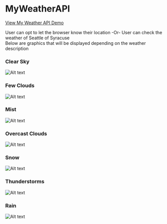 # MyWeatherAPI


[View My Weather API Demo](https://designwithwhit.github.io/MyWeatherAPI/)

User can opt to let the browser know their location
-Or- User can check the weather of Seattle of Syracuse <br>
Below are graphics that will be displayed depending on the weather description <br>

### **Clear Sky**<br>
![Alt text](/images/phone-clear-sky.jpg "Clear Sky")
### **Few Clouds**<br>
![Alt text](/images/phone-few-clouds.jpg "Few Clouds")
### **Mist**<br>
![Alt text](/images/phone-mist.jpg "Mist")
### **Overcast Clouds**<br>
![Alt text](/images/phone-overcast-clouds.jpg "Overcast Clouds")
### **Snow**<br>
![Alt text](/images/phone-snow.jpg "Snow")
### **Thunderstorms**<br>
![Alt text](/images/phone-thunder.jpg "Thunderstorms")
### **Rain**<br>
![Alt text](/images/phone-rain.jpg "Rain")
